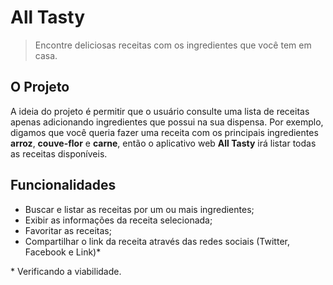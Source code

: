 # All Tasty

> Encontre deliciosas receitas com os ingredientes que você tem em casa.

## O Projeto

A ideia do projeto é permitir que o usuário consulte uma lista de receitas apenas adicionando ingredientes que possui na sua dispensa. Por exemplo, digamos que você queria fazer uma receita com os principais ingredientes **arroz**, **couve-flor** e **carne**, então o aplicativo web **All Tasty** irá listar todas as receitas disponíveis.

## Funcionalidades

- Buscar e listar as receitas por um ou mais ingredientes;
- Exibir as informações da receita selecionada;
- Favoritar as receitas;
- Compartilhar o link da receita através das redes sociais (Twitter, Facebook e Link)*

\* Verificando a viabilidade.
